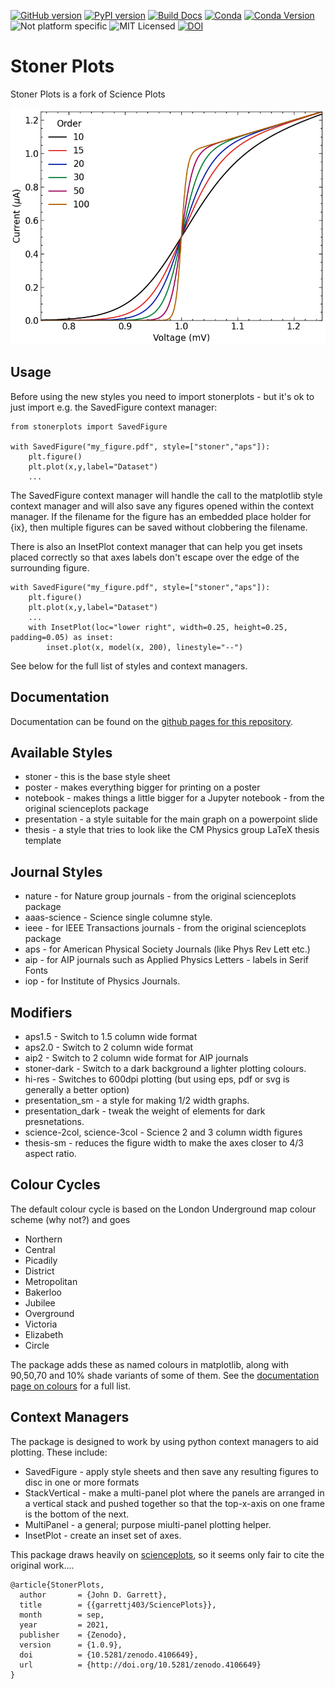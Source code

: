 ﻿[![GitHub version](https://badge.fury.io/gh/stonerlab%2Fstonerplots.svg)](https://badge.fury.io/gh/stonerlab%2Fstonerplots)
[![PyPI version](https://badge.fury.io/py/StonerPlots.svg)](https://badge.fury.io/py/StonerPlots)
[![Build Docs](https://github.com/stonerlab/stonerplots/actions/workflows/publish_sphinx.yaml/badge.svg)](https://stonerlab.github.io/stonerplots/)
[![Conda](https://github.com/stonerlab/stonerplots/actions/workflows/build_conda.yaml/badge.svg)](https://github.com/stonerlab/stonerplots/actions/workflows/build_conda.yaml)
[![Conda Version](https://anaconda.org/phygbu/stonerplots/badges/version.svg)](https://anaconda.org/phygbu/stonerplots)
![Not platform specific](https://anaconda.org/phygbu/stonerplots/badges/platforms.svg)
![MIT Licensed](https://anaconda.org/phygbu/stonerplots/badges/license.svg)
[![DOI](https://zenodo.org/badge/776970304.svg)](https://zenodo.org/doi/10.5281/zenodo.10905673)


Stoner Plots
=============

Stoner Plots is a fork of Science Plots

<img src="https://raw.githubusercontent.com/stonerlab/stonerplots/main/examples/figures/fig05a.png" width=640 alt="Presentation Style Image"/>

Usage
-----

Before using the new styles you need to import stonerplots - but it's ok to just import e.g. the SavedFigure context
manager:

    from stonerplots import SavedFigure

    with SavedFigure("my_figure.pdf", style=["stoner","aps"]):
        plt.figure()
        plt.plot(x,y,label="Dataset")
        ...

The SavedFigure context manager will handle the call to the matplotlib style context manager and will also save any
figures opened within the context manager. If the filename for the figure has an embedded place holder for {ix}, then
multiple figures can be saved without clobbering the filename.

There is also an InsetPlot context manager that can help you get insets placed correctly so that axes
labels don't escape over the edge of the surrounding figure.

    with SavedFigure("my_figure.pdf", style=["stoner","aps"]):
        plt.figure()
        plt.plot(x,y,label="Dataset")
        ...
        with InsetPlot(loc="lower right", width=0.25, height=0.25, padding=0.05) as inset:
            inset.plot(x, model(x, 200), linestyle="--")


See below for the full list of styles and context managers.

Documentation
-------------

Documentation can be found on the [github pages for this repository](https://stonerlab.github.io/stonerplots/index.html).

Available Styles
----------------

 * stoner - this is the base style sheet
 * poster - makes everything bigger for printing on a poster
 * notebook - makes things a little bigger for a Jupyter notebook - from the original scienceplots package
 * presentation - a style suitable for the main graph on a powerpoint slide
 * thesis - a style that tries to look like the CM Physics group LaTeX thesis template

Journal Styles
--------------

 * nature - for Nature group journals - from the original scienceplots package
 * aaas-science - Science single columne style.
 * ieee - for IEEE Transactions journals - from the original scienceplots package
 * aps - for American Physical Society Journals (like Phys Rev Lett etc.)
 * aip - for AIP journals such as Applied Physics Letters - labels in Serif Fonts
 * iop - for Institute of Physics Journals.

Modifiers
---------

 * aps1.5 - Switch to 1.5 column wide format
 * aps2.0 - Switch to 2 column wide format
 * aip2 - Switch to 2 column wide format for AIP journals
 * stoner-dark - Switch to a dark background a lighter plotting colours.
 * hi-res - Switches to 600dpi plotting (but using eps, pdf or svg is generally a better option)
 * presentation_sm - a style for making 1/2 width graphs.
 * presentation_dark - tweak the weight of elements for dark presnetations.
 * science-2col, science-3col - Science 2 and 3 column width figures
 * thesis-sm - reduces the figure width to make the axes closer to 4/3 aspect ratio.

Colour Cycles
-------------

The default colour cycle is based on the London Underground map colour scheme (why not?) and goes

 * Northern
 * Central
 * Picadily
 * District
 * Metropolitan
 * Bakerloo
 * Jubilee
 * Overground
 * Victoria
 * Elizabeth
 * Circle

The package adds these as named colours in matplotlib, along with 90,50,70 and 10% shade variants of some of them. See
the [documentation page on colours](https://stonerlab.github.io/stonerplots/colours.html) for a full list.

Context Managers
----------------

The package is designed to work by using python context managers to aid plotting. These include:

 * SavedFigure - apply style sheets and then save any resulting figures to disc in one or more formats
 * StackVertical - make a multi-panel plot where the panels are arranged in a vertical stack and pushed together so that
   the top-x-axis on one frame is the bottom of the next.
 * MultiPanel - a general; purpose miulti-panel plotting helper.
 * InsetPlot - create an inset set of axes.

This package draws heavily on [scienceplots](https://github.com/garrettj403/SciencePlots), so it seems only fair to cite the original work....

    @article{StonerPlots,
      author       = {John D. Garrett},
      title        = {{garrettj403/SciencePlots}},
      month        = sep,
      year         = 2021,
      publisher    = {Zenodo},
      version      = {1.0.9},
      doi          = {10.5281/zenodo.4106649},
      url          = {http://doi.org/10.5281/zenodo.4106649}
    }
